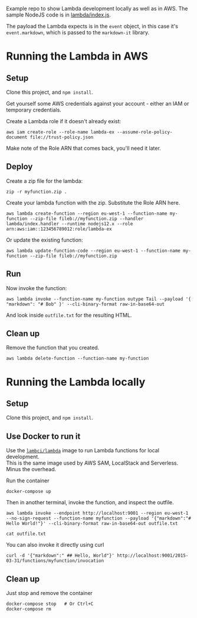 
Example repo to show Lambda development locally as well as in AWS.  The sample NodeJS code is in [lambda/index.js](lambda/index.js).  

The payload the Lambda expects is in the `event` object, in this case it's `event.markdown`, which is passed to the `markdown-it` library. 


# Running the Lambda in AWS


## Setup

Clone this project, and `npm install`.  

Get yourself some AWS credentials against your account -  either an IAM or temporary credentials.

Create a Lambda role if it doesn't already exist:

```
aws iam create-role --role-name lambda-ex --assume-role-policy-document file://trust-policy.json
```

Make note of the Role ARN that comes back, you'll need it later. 

## Deploy 

Create a zip file for the lambda: 

```
zip -r myfunction.zip .
```

Create your lambda function with the zip.  Substitute the Role ARN here. 

```
aws lambda create-function --region eu-west-1 --function-name my-function --zip-file fileb://myfunction.zip --handler lambda/index.handler --runtime nodejs12.x --role arn:aws:iam::123456789012:role/lambda-ex
```

Or update the existing function: 

```
aws lambda update-function-code --region eu-west-1 --function-name my-function --zip-file fileb://myfunction.zip
```

## Run

Now invoke the function: 

```
aws lambda invoke --function-name my-function outype Tail --payload '{ "markdown": "# Bob" }' --cli-binary-format raw-in-base64-out
```

And look inside `outfile.txt` for the resulting HTML.  


## Clean up

Remove the function that you created. 

```
aws lambda delete-function --function-name my-function
```


# Running the Lambda locally

## Setup

Clone this project, and `npm install`.  


## Use Docker to run it

Use the [`lambci/lambda`](https://github.com/lambci/docker-lambda) image to run Lambda functions for local development.  
This is the same image used by AWS SAM, LocalStack and Serverless.  Minus the overhead.  

Run the container

```
docker-compose up
```

Then in another terminal, invoke the function, and inspect the outfile. 

```
aws lambda invoke --endpoint http://localhost:9001 --region eu-west-1 --no-sign-request --function-name myfunction --payload '{"markdown":"# Hello World!"}' --cli-binary-format raw-in-base64-out outfile.txt

cat outfile.txt

```

You can also invoke it directly using curl

```
curl -d '{"markdown":" ## Hello, World"}' http://localhost:9001/2015-03-31/functions/myfunction/invocation
```


## Clean up

Just stop and remove the container

```
docker-compose stop   # Or Ctrl+C 
docker-compose rm
```



